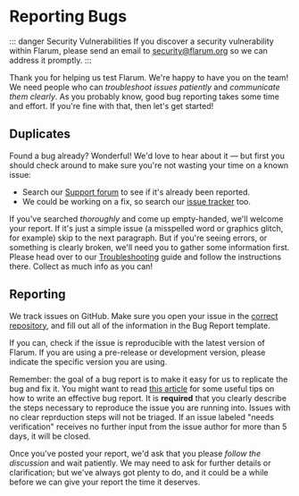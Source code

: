 # Reporting Bugs

::: danger Security Vulnerabilities
If you discover a security vulnerability within Flarum, please send an email to [security@flarum.org](mailto:security@flarum.org) so we can address it promptly.
:::

Thank you for helping us test Flarum. We're happy to have you on the team! We need people who can *troubleshoot issues patiently* and *communicate them clearly*. As you probably know, good bug reporting takes some time and effort. If you're fine with that, then let's get started!

## Duplicates

Found a bug already? Wonderful! We'd love to hear about it &mdash; but first you should check around to make sure you're not wasting your time on a known issue:

- Search our [Support forum](http://discuss.flarum.org/t/support) to see if it's already been reported.
- We could be working on a fix, so search our [issue tracker](https://github.com/flarum/core/issues) too.

If you've searched *thoroughly* and come up empty-handed, we'll welcome your report. If it's just a simple issue (a misspelled word or graphics glitch, for example) skip to the next paragraph. But if you're seeing errors, or something is clearly broken, we'll need you to gather some information first. Please head over to our [Troubleshooting](troubleshoot.md) guide and follow the instructions there. Collect as much info as you can!

## Reporting

We track issues on GitHub. Make sure you open your issue in the [correct repository](https://github.com/flarum), and fill out all of the information in the Bug Report template.

If you can, check if the issue is reproducible with the latest version of Flarum. If you are using a pre-release or development version, please indicate the specific version you are using.

Remember: the goal of a bug report is to make it easy for us to replicate the bug and fix it. You might want to read [this article](http://www.chiark.greenend.org.uk/~sgtatham/bugs.html) for some useful tips on how to write an effective bug report. It is **required** that you clearly describe the steps necessary to reproduce the issue you are running into. Issues with no clear reprduction steps will not be triaged. If an issue labeled "needs verification" receives no further input from the issue author for more than 5 days, it will be closed.

Once you've posted your report, we'd ask that you please *follow the discussion* and wait patiently. We may need to ask for further details or clarification; but we've always got plenty to do, and it could be a while before we can give your report the time it deserves.
